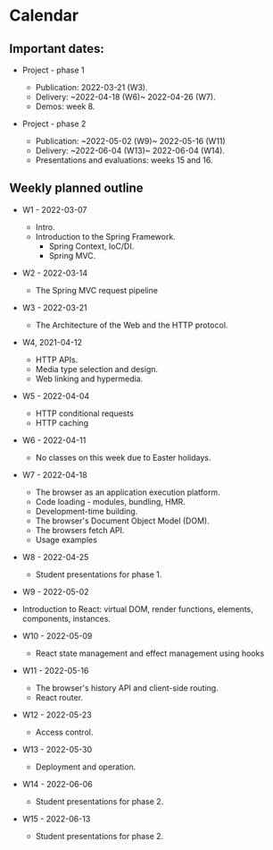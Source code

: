 # Calendar

## Important dates:

* Project - phase 1
  * Publication: 2022-03-21 (W3).
  * Delivery: ~2022-04-18 (W6)~ 2022-04-26 (W7).
  * Demos: week 8.

* Project - phase 2
  * Publication: ~2022-05-02 (W9)~ 2022-05-16 (W11)
  * Delivery: ~2022-06-04 (W13)~ 2022-06-04 (W14).
  * Presentations and evaluations: weeks 15 and 16.
  
## Weekly planned outline

* W1 - 2022-03-07
  * Intro. 
  * Introduction to the Spring Framework.
    * Spring Context, IoC/DI. 
    * Spring MVC.

* W2 - 2022-03-14
  * The Spring MVC request pipeline
  
* W3 - 2022-03-21
  * The Architecture of the Web and the HTTP protocol.
  
* W4, 2021-04-12
  * HTTP APIs.
  * Media type selection and design.
  * Web linking and hypermedia.

* W5 - 2022-04-04
  * HTTP conditional requests
  * HTTP caching

* W6 - 2022-04-11
  * No classes on this week due to Easter holidays.
 
* W7 - 2022-04-18
  * The browser as an application execution platform. 
  * Code loading - modules, bundling, HMR.  
  * Development-time building.
  * The browser's Document Object Model (DOM). 
  * The browsers fetch API.
  * Usage examples
  
* W8 - 2022-04-25
  * Student presentations for phase 1.

* W9 - 2022-05-02
 * Introduction to React: virtual DOM, render functions, elements, components, instances. 

* W10 - 2022-05-09
   * React state management and effect management using hooks
  
* W11 - 2022-05-16
  * The browser's history API and client-side routing.
  * React router.

* W12 - 2022-05-23
  * Access control.
  
* W13 - 2022-05-30
  * Deployment and operation.
  
* W14 - 2022-06-06
  * Student presentations for phase 2.

* W15 - 2022-06-13
  * Student presentations for phase 2.
